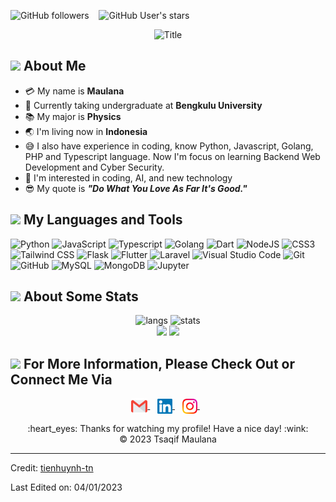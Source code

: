 <img alt="GitHub followers" src="https://img.shields.io/github/followers/tsaqifmaulana444?style=social"> &nbsp;&nbsp; <img alt="GitHub User's stars" src="https://img.shields.io/github/stars/tsaqifmaulana444?style=social"> &nbsp;&nbsp;

<div align="center">
  <img src="https://readme-typing-svg.herokuapp.com?font=Architects+Daughter&color=%2338C2FF&size=50&center=true&vCenter=true&height=60&width=600&lines=Fullstack+Developer;+ML+Enthusiast;+Businessman+and+Investor" alt="Title"></img>
</div>


## <img src="https://raw.githubusercontent.com/nixin72/nixin72/master/wave.gif" width="50px"></img> About Me

- :credit_card: My name is **Maulana** 
- :school: Currently taking undergraduate at **Bengkulu University**
- :books: My major is **Physics**
- :earth_asia: I'm living now in **Indonesia**
- :sweat_smile: I also have experience in coding, know Python, Javascript, Golang, PHP and Typescript language. Now I'm focus on learning Backend Web Development and Cyber Security.
- :monocle_face: I'm interested in coding, AI, and new technology
- :sunglasses: My quote is ***"Do What You Love As Far It's Good."*** 

## <img src="https://media2.giphy.com/media/QssGEmpkyEOhBCb7e1/giphy.gif?cid=ecf05e47a0n3gi1bfqntqmob8g9aid1oyj2wr3ds3mg700bl&rid=giphy.gif" width="50px"> My Languages and Tools
![Python](https://img.shields.io/badge/Python-3776AB?style=for-the-badge&logo=python&logoColor=white) ![JavaScript](https://img.shields.io/badge/javascript-%23323330.svg?style=for-the-badge&logo=javascript&logoColor=%23F7DF1E) ![Typescript](https://img.shields.io/badge/TypeScript-007ACC?style=for-the-badge&logo=typescript&logoColor=white) ![Golang](https://img.shields.io/badge/Go-00ADD8?style=for-the-badge&logo=go&logoColor=white) ![Dart](https://img.shields.io/badge/Dart-0175C2?style=for-the-badge&logo=dart&logoColor=white) ![NodeJS](https://img.shields.io/badge/Node.js-43853D?style=for-the-badge&logo=node.js&logoColor=white) ![CSS3](https://img.shields.io/badge/css3-%231572B6.svg?style=for-the-badge&logo=css3&logoColor=white) ![Tailwind CSS](https://img.shields.io/badge/Tailwind_CSS-38B2AC?style=for-the-badge&logo=tailwind-css&logoColor=white) ![Flask](https://img.shields.io/badge/Flask-000000?style=for-the-badge&logo=flask&logoColor=white) ![Flutter](https://img.shields.io/badge/Flutter-02569B?style=for-the-badge&logo=flutter&logoColor=white) ![Laravel](https://img.shields.io/badge/Laravel-FF2D20?style=for-the-badge&logo=laravel&logoColor=white) ![Visual Studio Code](https://img.shields.io/badge/Visual%20Studio%20Code-0078d7.svg?style=for-the-badge&logo=visual-studio-code&logoColor=white) ![Git](https://img.shields.io/badge/git-%23F05033.svg?style=for-the-badge&logo=git&logoColor=white) ![GitHub](https://img.shields.io/badge/github-%23121011.svg?style=for-the-badge&logo=github&logoColor=white) ![MySQL](https://img.shields.io/badge/MySQL-00000F?style=for-the-badge&logo=mysql&logoColor=white) ![MongoDB](https://img.shields.io/badge/MongoDB-4EA94B?style=for-the-badge&logo=mongodb&logoColor=white) ![Jupyter](https://img.shields.io/badge/Jupyter%20Notebook-gray?style=for-the-badge&logo=Jupyter)

## <img src="https://media0.giphy.com/media/cNZqrH5IzOG0xrlWks/giphy.gif?cid=ecf05e47map255q427en9uprqc1sb0unjq5k4fnqg5pmhhs4&rid=giphy.gif&ct=s" width="50px"> About Some Stats
<div align="center">
<img height="150em" src="https://github-readme-stats.vercel.app/api/top-langs/?username=tsaqifmaulana444&layout=compact&show_icon=true&theme=algolia" alt="langs"/>
<img height="150em" src="https://github-readme-stats.vercel.app/api/?username=tsaqifmaulana444&layout=compact&show_icon=true&theme=algolia" alt="stats"/>
</div>
<div align="center">
  <img src="http://github-readme-streak-stats.herokuapp.com?user=tsaqifmaulana444&theme=algolia&background=0d1117&hide_border=true" />
  <img src="https://activity-graph.herokuapp.com/graph?username=tsaqifmaulana444&theme=react-dark"/>
</div>

## <img src='https://raw.githubusercontent.com/ShahriarShafin/ShahriarShafin/main/Assets/handshake.gif' width="80px"> For More Information, Please Check Out or Connect Me Via
<p align="center">
  <a href="mailto:tsaqifdepok@gmail.com" >
    <img align="center" alt="Maulana | Gmail" width="26px" src="https://github.com/SatYu26/SatYu26/blob/master/Assets/Gmail.svg" />
  </a> &nbsp;&nbsp;
  
  <a href="https://www.linkedin.com/in/tsaqif-maulana-a-l-538906244/" target="_blank">
    <img align="center" alt="Maulana | Linkedin" width="24px" src="https://github.com/SatYu26/SatYu26/blob/master/Assets/Linkedin.svg" />
  </a> &nbsp;&nbsp;
 
  <a href="https://www.instagram.com/tsaqif.ma4/" target="_blank">
    <img align="center" alt="Maulana | Instagram" width="24px" src="https://github.com/SatYu26/SatYu26/blob/master/Assets/Instagram.svg" />
  </a> &nbsp;&nbsp;

<p> 

<div align="center">
  :heart_eyes: Thanks for watching my profile! Have a nice day! :wink: <br/>
  &copy; 2023 Tsaqif Maulana
</div>

------

Credit: [tienhuynh-tn](https://github.com/tienhuynh-tn)

Last Edited on: 04/01/2023
